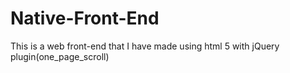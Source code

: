 # Native-Front-End
This is a web front-end that I have made using html 5 with jQuery plugin(one_page_scroll)
